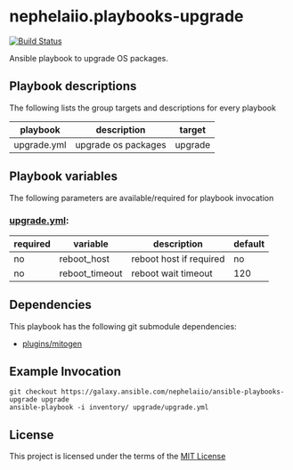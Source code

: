 # nephelaiio.playbooks-upgrade

[![Build Status](https://travis-ci.org/nephelaiio/ansible-playbooks-upgrade.svg?branch=master)](https://travis-ci.org/nephelaiio/ansible-playbooks-upgrade)

Ansible playbook to upgrade OS packages.

## Playbook descriptions

The following lists the group targets and descriptions for every playbook

| playbook    | description         | target  |
| ---         | ---                 | ---     |
| upgrade.yml | upgrade os packages | upgrade |

## Playbook variables

The following parameters are available/required for playbook invocation

### [upgrade.yml](local.yml):
| required | variable       | description             | default |
| ---      | ---            | ---                     | ---     |
| no       | reboot_host    | reboot host if required | no      |
| no       | reboot_timeout | reboot wait timeout     | 120     |

## Dependencies

This playbook has the following git submodule dependencies:

* [plugins/mitogen](https://github.com/dw/mitogen)

## Example Invocation

```
git checkout https://galaxy.ansible.com/nephelaiio/ansible-playbooks-upgrade upgrade
ansible-playbook -i inventory/ upgrade/upgrade.yml
```

## License

This project is licensed under the terms of the [MIT License](/LICENSE)
